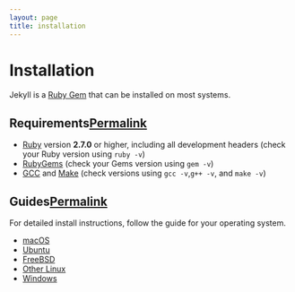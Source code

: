 ```yaml
---
layout: page
title: installation
---
```

# Installation

Jekyll is a [Ruby Gem](https://jekyllrb.com/docs/ruby-101/#gems) that can be installed on most systems.

## Requirements[Permalink](https://jekyllrb.com/docs/installation/#requirements "Permalink")

- [Ruby](https://www.ruby-lang.org/en/downloads/) version **2.7.0** or higher, including all development headers (check your Ruby version using `ruby -v`)
- [RubyGems](https://rubygems.org/pages/download) (check your Gems version using `gem -v`)
- [GCC](https://gcc.gnu.org/install/) and [Make](https://www.gnu.org/software/make/) (check versions using `gcc -v`,`g++ -v`, and `make -v`)

## Guides[Permalink](https://jekyllrb.com/docs/installation/#guides "Permalink")

For detailed install instructions, follow the guide for your operating system.

- [macOS](https://jekyllrb.com/docs/installation/macos/)
- [Ubuntu](https://jekyllrb.com/docs/installation/ubuntu/)
- [FreeBSD](https://jekyllrb.com/docs/installation/freebsd/)
- [Other Linux](https://jekyllrb.com/docs/installation/other-linux/)
- [Windows](https://jekyllrb.com/docs/installation/windows/)
